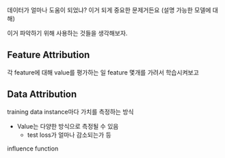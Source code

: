 데이터가 얼마나 도움이 되었냐? 이거 되게 중요한 문제거든요
(설명 가능한 모델에 대해)

이거 파악하기 위해 사용하는 것들을 생각해보자.

## Feature Attribution
각 feature에 대해 value를 평가하는 일
feature 몇개를 가려서 학습시켜보고 


## Data Attribution
training data instance마다 가치를 측정하는 방식
- Value는 다양한 방식으로 측정될 수 있음
	- test loss가 얼마나 감소되는가 등

influence function
